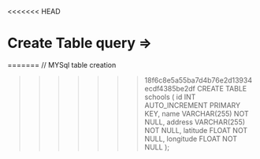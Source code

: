 <<<<<<< HEAD
# Create Table query =>
=======
// MYSql table creation 
>>>>>>> 18f6c8e5a55ba7d4b76e2d13934ecdf4385be2df
CREATE TABLE schools (
    id INT AUTO_INCREMENT PRIMARY KEY,
    name VARCHAR(255) NOT NULL,
    address VARCHAR(255) NOT NULL,
    latitude FLOAT NOT NULL,
    longitude FLOAT NOT NULL
);
